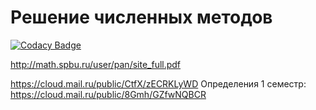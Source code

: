 # Решение численных методов

[![Codacy Badge](https://api.codacy.com/project/badge/Grade/ca60ecd9289349c1bb6b1f3b1305f8db)](https://www.codacy.com/app/SKutukov/vichi?utm_source=github.com&utm_medium=referral&utm_content=SKutukov/vichi&utm_campaign=badger)

http://math.spbu.ru/user/pan/site_full.pdf

https://cloud.mail.ru/public/CtfX/zECRKLyWD
Определения 1 семестр:
https://cloud.mail.ru/public/8Gmh/GZfwNQBCR
